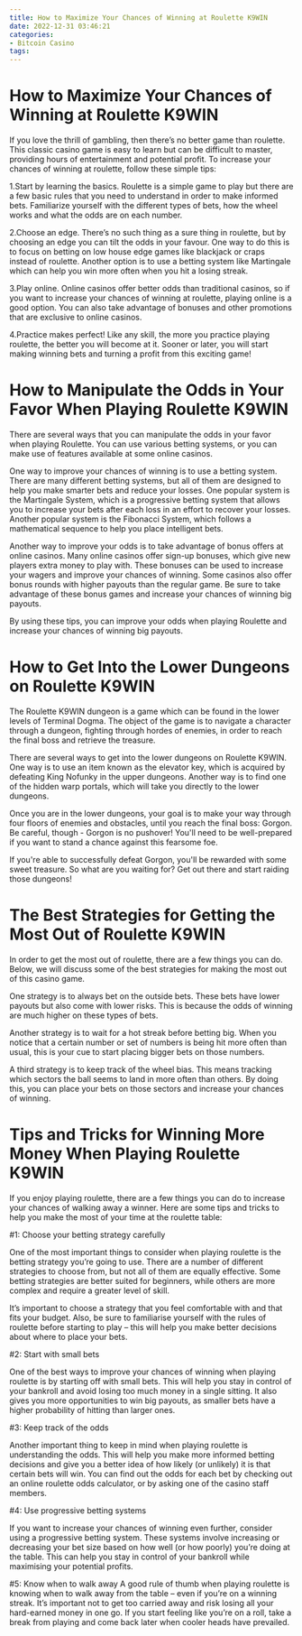 ```yaml
---
title: How to Maximize Your Chances of Winning at Roulette K9WIN 
date: 2022-12-31 03:46:21
categories:
- Bitcoin Casino
tags:
---
```



#  How to Maximize Your Chances of Winning at Roulette K9WIN 

If you love the thrill of gambling, then there’s no better game than roulette. This classic casino game is easy to learn but can be difficult to master, providing hours of entertainment and potential profit. To increase your chances of winning at roulette, follow these simple tips:

1.Start by learning the basics. Roulette is a simple game to play but there are a few basic rules that you need to understand in order to make informed bets. Familiarize yourself with the different types of bets, how the wheel works and what the odds are on each number.

2.Choose an edge. There’s no such thing as a sure thing in roulette, but by choosing an edge you can tilt the odds in your favour. One way to do this is to focus on betting on low house edge games like blackjack or craps instead of roulette. Another option is to use a betting system like Martingale which can help you win more often when you hit a losing streak.

3.Play online. Online casinos offer better odds than traditional casinos, so if you want to increase your chances of winning at roulette, playing online is a good option. You can also take advantage of bonuses and other promotions that are exclusive to online casinos.

4.Practice makes perfect! Like any skill, the more you practice playing roulette, the better you will become at it. Sooner or later, you will start making winning bets and turning a profit from this exciting game!

#  How to Manipulate the Odds in Your Favor When Playing Roulette K9WIN 

There are several ways that you can manipulate the odds in your favor when playing Roulette. You can use various betting systems, or you can make use of features available at some online casinos.

One way to improve your chances of winning is to use a betting system. There are many different betting systems, but all of them are designed to help you make smarter bets and reduce your losses. One popular system is the Martingale System, which is a progressive betting system that allows you to increase your bets after each loss in an effort to recover your losses. Another popular system is the Fibonacci System, which follows a mathematical sequence to help you place intelligent bets.

Another way to improve your odds is to take advantage of bonus offers at online casinos. Many online casinos offer sign-up bonuses, which give new players extra money to play with. These bonuses can be used to increase your wagers and improve your chances of winning. Some casinos also offer bonus rounds with higher payouts than the regular game. Be sure to take advantage of these bonus games and increase your chances of winning big payouts.

By using these tips, you can improve your odds when playing Roulette and increase your chances of winning big payouts.

#  How to Get Into the Lower Dungeons on Roulette K9WIN  

The Roulette K9WIN dungeon is a game which can be found in the lower levels of Terminal Dogma. The object of the game is to navigate a character through a dungeon, fighting through hordes of enemies, in order to reach the final boss and retrieve the treasure.

There are several ways to get into the lower dungeons on Roulette K9WIN. One way is to use an item known as the elevator key, which is acquired by defeating King Nofunky in the upper dungeons. Another way is to find one of the hidden warp portals, which will take you directly to the lower dungeons.

Once you are in the lower dungeons, your goal is to make your way through four floors of enemies and obstacles, until you reach the final boss: Gorgon. Be careful, though - Gorgon is no pushover! You'll need to be well-prepared if you want to stand a chance against this fearsome foe.

If you're able to successfully defeat Gorgon, you'll be rewarded with some sweet treasure. So what are you waiting for? Get out there and start raiding those dungeons!

#  The Best Strategies for Getting the Most Out of Roulette K9WIN 

In order to get the most out of roulette, there are a few things you can do. Below, we will discuss some of the best strategies for making the most out of this casino game.

One strategy is to always bet on the outside bets. These bets have lower payouts but also come with lower risks. This is because the odds of winning are much higher on these types of bets.

Another strategy is to wait for a hot streak before betting big. When you notice that a certain number or set of numbers is being hit more often than usual, this is your cue to start placing bigger bets on those numbers.

A third strategy is to keep track of the wheel bias. This means tracking which sectors the ball seems to land in more often than others. By doing this, you can place your bets on those sectors and increase your chances of winning.

#  Tips and Tricks for Winning More Money When Playing Roulette K9WIN

If you enjoy playing roulette, there are a few things you can do to increase your chances of walking away a winner. Here are some tips and tricks to help you make the most of your time at the roulette table:

#1: Choose your betting strategy carefully

One of the most important things to consider when playing roulette is the betting strategy you’re going to use. There are a number of different strategies to choose from, but not all of them are equally effective. Some betting strategies are better suited for beginners, while others are more complex and require a greater level of skill.

It’s important to choose a strategy that you feel comfortable with and that fits your budget. Also, be sure to familiarise yourself with the rules of roulette before starting to play – this will help you make better decisions about where to place your bets.

#2: Start with small bets

One of the best ways to improve your chances of winning when playing roulette is by starting off with small bets. This will help you stay in control of your bankroll and avoid losing too much money in a single sitting. It also gives you more opportunities to win big payouts, as smaller bets have a higher probability of hitting than larger ones.

#3: Keep track of the odds

Another important thing to keep in mind when playing roulette is understanding the odds. This will help you make more informed betting decisions and give you a better idea of how likely (or unlikely) it is that certain bets will win. You can find out the odds for each bet by checking out an online roulette odds calculator, or by asking one of the casino staff members.

#4: Use progressive betting systems

If you want to increase your chances of winning even further, consider using a progressive betting system. These systems involve increasing or decreasing your bet size based on how well (or how poorly) you’re doing at the table. This can help you stay in control of your bankroll while maximising your potential profits.

#5: Know when to walk away
A good rule of thumb when playing roulette is knowing when to walk away from the table – even if you’re on a winning streak. It’s important not to get too carried away and risk losing all your hard-earned money in one go. If you start feeling like you’re on a roll, take a break from playing and come back later when cooler heads have prevailed.